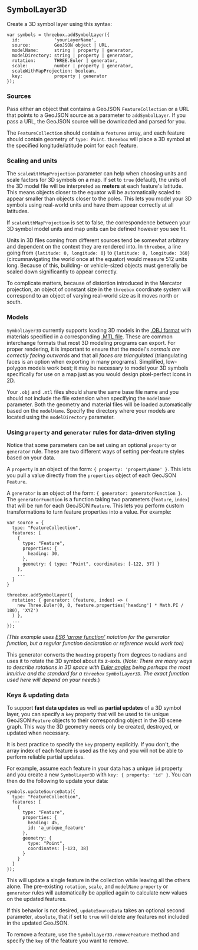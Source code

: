 ## SymbolLayer3D

Create a 3D symbol layer using this syntax:
```
var symbols = threebox.addSymbolLayer({
  id:             'yourLayerName',
  source:         GeoJSON object | URL,
  modelName:      string | property | generator,
  modelDirectory: string | property | generator,
  rotation:       THREE.Euler | generator,
  scale:          number | property | generator,
  scaleWithMapProjection: boolean,
  key:            property | generator
});
```

### Sources

Pass either an object that contains a GeoJSON `FeatureCollection` or a URL that points to a GeoJSON source as a parameter to `addSymbolLayer`. If you pass a URL, the GeoJSON source will be downloaded and parsed for you.

The `FeatureCollection` should contain a `features` array, and each feature should contain geometry of `type: Point`. `threebox` will place a 3D symbol at the specified longitude/latitude point for each feature.

### Scaling and units

The `scaleWithMapProjection` parameter can help when choosing units and scale factors for 3D symbols on a map. If set to `true` (default), the units of the 3D model file will be interpreted as **meters** at each feature's latitude. This means objects closer to the equator will be automatically scaled to appear smaller than objects closer to the poles. This lets you model your 3D symbols using real-world units and have them appear correctly at all latitudes.

If `scaleWithMapProjection` is set to false, the correspondence between your 3D symbol model units and map units can be defined however you see fit.

Units in 3D files coming from different sources tend be somewhat arbitrary and dependent on the context they are rendered into. In `threebox`, a line going from `{latitude: 0, longitude: 0}` to `{latitude: 0, longitude: 360}` (circumnavigating the world once at the equator) would measure 512 units long. Because of this, building- or vehicle-sized objects must generally be scaled down significantly to appear correctly.

To complicate matters, because of distortion introduced in the Mercator projection, an object of constant size in the `threebox` coordinate system will correspond to an object of varying real-world size as it moves north or south.

### Models

`SymbolLayer3D` currently supports loading 3D models in the [.OBJ format](https://en.wikipedia.org/wiki/Wavefront_.obj_file) with materials specified in a corresponding [.MTL file](https://en.wikipedia.org/wiki/Wavefront_.obj_file#Material_template_library). These are common interchange formats that most 3D modeling programs can export. For proper rendering, it is important to ensure that the model's *normals are correctly facing outwards* and that all *faces are triangulated* (triangulating faces is an option when exporting in many programs). Simplified, low-polygon models work best; it may be necessary to model your 3D symbols specifically for use on a map just as you would design pixel-perfect icons in 2D.

Your `.obj` and `.mtl` files should share the same base file name and you should not include the file extension when specifying the `modelName` parameter. Both the geometry and material files will be loaded automatically based on the `modelName`. Specify the directory where your models are located using the `modelDirectory` parameter.


### Using `property` and `generator` rules for data-driven styling
Notice that some parameters can be set using an optional `property` or `generator` rule. These are two different ways of setting per-feature styles based on your data.

A `property` is an object of the form: `{ property: 'propertyName' }`. This lets you pull a value directly from the `properties` object of each GeoJSON `Feature`.

A `generator` is an object of the form: `{ generator: generatorFunction }`. The `generatorFunction` is a function taking two parameters (`feature`, `index`) that will be run for each GeoJSON `Feature`. This lets you perform custom transformations to turn feature properties into a value. For example:

```
var source = {
  type: "FeatureCollection",
  features: [
    {
      type: "Feature",
      properties: {
        heading: 30,
      },
      geometry: { type: "Point", coordinates: [-122, 37] }
    },
    ...
  ]
}

threebox.addSymbolLayer({
  rotation: { generator: (feature, index) => (
    new Three.Euler(0, 0, feature.properties['heading'] * Math.PI / 180), 'XYZ')
  ) },
  ...
});
```

_(This example uses [ES6 'arrow function'](https://medium.com/ecmascript-2015/arrow-functions-bb08eeb11667) notation for the generator function, but a regular function declaration or reference would work too)_

This generator converts the `heading` property from degrees to radians and uses it to rotate the 3D symbol about its z-axis. (_Note: There are many ways to describe rotations in 3D space with [Euler angles](https://threejs.org/docs/#Reference/Math/Euler) being perhaps the most intuitive and the standard for a `threebox` `SymbolLayer3D`. The exact function used here will depend on your needs._)

### Keys & updating data
To support **fast data updates** as well as **partial updates** of a 3D symbol layer, you can specify a `key` property that will be used to tie unique GeoJSON `Feature` objects to their corresponding object in the 3D scene graph. This way the 3D geometry needs only be created, destroyed, or updated when necessary.

It is best practice to specify the `key` property explicitly. If you don't, the array index of each feature is used as the key and you will not be able to perform reliable partial updates.

For example, assume each feature in your data has a unique `id` property and you create a new `SymbolLayer3D` with `key: { property: 'id' }`. You can then do the following to update your data:

```
symbols.updateSourceData({
  type: "FeatureCollection",
  features: [
    {
      type: "Feature",
      properties: {
        heading: 45,
        id: 'a_unique_feature'
      },
      geometry: {
        type: "Point",
        coordinates: [-123, 38]
      }
    }
  ]
});
```

This will update a single feature in the collection while leaving all the others alone. The pre-existing `rotation`, `scale`, and `modelName` `property` or `generator` rules will automatically be applied again to calculate new values on the updated features.

If this behavior is not desired, `updateSourceData` takes an optional second parameter, `absolute`, that if set to `true` will delete any features not included in the updated GeoJSON.

To remove a feature, use the `SymbolLayer3D.removeFeature` method and specify the `key` of the feature you want to remove.

